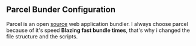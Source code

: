## Parcel Bunder Configuration
Parcel is an open [source](https://parceljs.org/) web application bundler. I always choose parcel because of it's speed **Blazing fast bundle times**, that's why i changed the file structure and the scripts.